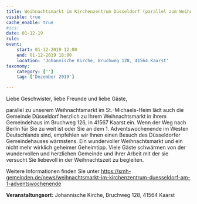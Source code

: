 ```yaml
---
title: Weihnachtsmarkt im Kirchenzentrum Düsseldorf (parallel zum Weihnachtsmarkt im St.-Michaels-Heim)
visible: true
cache_enable: true
#ics: 
date: 01-12-19
rule: 
event:
	start: 01-12-2019 12:00
	end: 01-12-2019 18:00
	location: 'Johannische Kirche, Bruchweg 128, 41564 Kaarst'
taxonomy:
	category: ['']
	tag: ['Dezember 2019']

---
```

Liebe Geschwister, liebe Freunde und liebe Gäste,

parallel zu unserem Weihnachtsmarkt im St.-Michaels-Heim lädt auch die Gemeinde Düsseldorf herzlich zu Ihrem Weihnachtsmarkt in ihrem Gemeindehaus im Bruchweg 126, in 41567 Kaarst ein. Wenn der Weg nach Berlin für Sie zu weit ist oder Sie an dem 1. Adventswochenende im Westen Deutschlands sind, empfehlen wir Ihnen einen Besuch des Düsseldorfer Gemeindehauses wärmstens. Ein wundervoller Weihnachtsmarkt und ein nicht mehr wirklich geheimer Geheimtipp. Viele Gäste schwärmen von der wundervollen und herzlichen Gemeinde und ihrer Arbeit mit der sie versucht Sie liebevoll in der Weihnachtszeit zu begleiten.

Weitere Informationen finden Sie unter https://smh-gemeinden.de/news/weihnachtsmarkt-im-kirchenzentrum-duesseldorf-am-1-adventswochenende


**Veranstaltungsort:** Johannische Kirche, Bruchweg 128, 41564 Kaarst

